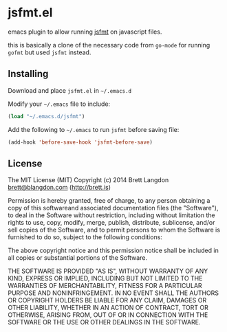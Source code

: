 jsfmt.el
========

emacs plugin to allow running [jsfmt](https://rdio.github.io/jsfmt) on javascript files.

this is basically a clone of the necessary code from `go-mode` for running `gofmt` but used `jsfmt` instead.

## Installing

Download and place `jsfmt.el` in `~/.emacs.d`

Modify your `~/.emacs` file to include:
```lisp
(load "~/.emacs.d/jsfmt")
```

Add the following to `~/.emacs` to run `jsfmt` before saving file:
```lisp
(add-hook 'before-save-hook 'jsfmt-before-save)
```

## License
The MIT License (MIT) Copyright (c) 2014 Brett Langdon <brett@blangdon.com> (http://brett.is)

Permission is hereby granted, free of charge, to any person obtaining a copy of this softwareand associated documentation files (the "Software"), to deal in the Software without restriction, including without limitation the rights to use, copy, modify, merge, publish, distribute, sublicense, and/or sell copies of the Software, and to permit persons to whom the Software is furnished to do so, subject to the following conditions:

The above copyright notice and this permission notice shall be included in all copies or substantial portions of the Software.

THE SOFTWARE IS PROVIDED "AS IS", WITHOUT WARRANTY OF ANY KIND, EXPRESS OR IMPLIED, INCLUDING BUT NOT LIMITED TO THE WARRANTIES OF MERCHANTABILITY, FITNESS FOR A PARTICULAR PURPOSE AND NONINFRINGEMENT. IN NO EVENT SHALL THE AUTHORS OR COPYRIGHT HOLDERS BE LIABLE FOR ANY CLAIM, DAMAGES OR OTHER LIABILITY, WHETHER IN AN ACTION OF CONTRACT, TORT OR OTHERWISE, ARISING FROM, OUT OF OR IN CONNECTION WITH THE SOFTWARE OR THE USE OR OTHER DEALINGS IN THE SOFTWARE.
